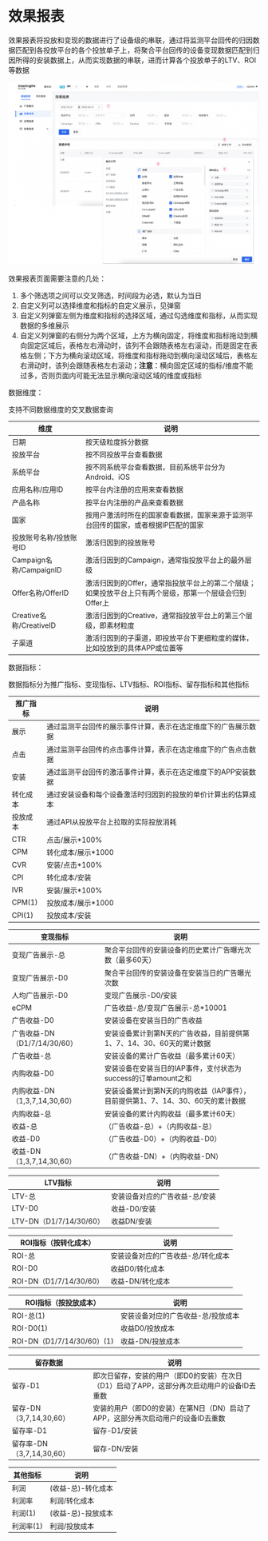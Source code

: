 # 效果报表

&#x20;效果报表将投放和变现的数据进行了设备级的串联，通过将监测平台回传的归因数据匹配到各投放平台的各个投放单子上，将聚合平台回传的设备变现数据匹配到归因所得的安装数据上，从而实现数据的串联，进而计算各个投放单子的LTV、ROI等数据

![](<../.gitbook/assets/image (72).png>)

效果报表页面需要注意的几处：

1. 多个筛选项之间可以交叉筛选，时间段为必选，默认为当日
2. 自定义列可以选择维度和指标的自定义展示，见弹窗
3. 自定义列弹窗左侧为维度和指标的选择区域，通过勾选维度和指标，从而实现数据的多维展示
4. 自定义列弹窗的右侧分为两个区域，上方为横向固定，将维度和指标拖动到横向固定区域后，表格左右滑动时，该列不会跟随表格左右滚动，而是固定在表格左侧；下方为横向滚动区域，将维度和指标拖动到横向滚动区域后，表格左右滑动时，该列会跟随表格左右滚动；**注意**：横向固定区域的指标/维度不能过多，否则页面内可能无法显示横向滚动区域的维度或指标

数据维度：

支持不同数据维度的交叉数据查询

| 维度                    | 说明                                                       |
| --------------------- | -------------------------------------------------------- |
| 日期                    | 按天级粒度拆分数据                                                |
| 投放平台                  | 按不同投放平台查看数据                                              |
| 系统平台                  | 按不同系统平台查看数据，目前系统平台分为Android、iOS                          |
| 应用名称/应用ID             | 按平台内注册的应用来查看数据                                           |
| 产品名称                  | 按平台内注册的产品来查看数据                                           |
| 国家                    | 按用户激活时所在的国家查看数据，国家来源于监测平台回传的国家，或者根据IP匹配的国家               |
| 投放账号名称/投放账号ID         | 激活归因到的投放账号                                               |
| Campaign名称/CampaignID | 激活归因到的Campaign，通常指投放平台上的最外层级                             |
| Offer名称/OfferID       | 激活归因到的Offer，通常指投放平台上的第二个层级；如果投放平台上只有两个层级，那第一个层级会归到Offer上 |
| Creative名称/CreativeID | 激活归因到的Creative，通常指投放平台上的第三个层级，即素材粒度                      |
| 子渠道                   | 激活归因到的子渠道，即投放平台下更细粒度的媒体，比如投放到的具体APP或位置等                  |

数据指标：

数据指标分为推广指标、变现指标、LTV指标、ROI指标、留存指标和其他指标

| 推广指标   | 说明                               |
| ------ | -------------------------------- |
| 展示     | 通过监测平台回传的展示事件计算，表示在选定维度下的广告展示数据  |
| 点击     | 通过监测平台回传的点击事件计算，表示在选定维度下的广告点击数据  |
| 安装     | 通过监测平台回传的激活事件计算，表示在选定维度下的APP安装数据 |
| 转化成本   | 通过安装设备和每个设备激活时归因到的投放的单价计算出的估算成本  |
| 投放成本   | 通过API从投放平台上拉取的实际投放消耗             |
| CTR    | 点击/展示\*100%                      |
| CPM    | 转化成本/展示\*1000                    |
| CVR    | 安装/点击\*100%                      |
| CPI    | 转化成本/安装                          |
| IVR    | 安装/展示\*100%                      |
| CPM(1) | 投放成本/展示\*1000                    |
| CPI(1) | 投放成本/安装                          |

| 变现指标                    | 说明                                             |
| ----------------------- | ---------------------------------------------- |
| 变现广告展示-总                | 聚合平台回传的安装设备的历史累计广告曝光次数（最多60天）                  |
| 变现广告展示-D0               | 聚合平台回传的安装设备在安装当日的广告曝光次数                        |
| 人均广告展示-D0               | 变现广告展示-D0/安装                                   |
| eCPM                    | 广告收益-总/变现广告展示-总\*10001                         |
| 广告收益-D0                 | 安装设备在安装当日的广告收益                                 |
| 广告收益-DN（D1/7/14/30/60）  | 安装设备累计到第N天的广告收益，目前提供第1、7、14、30、60天的累计数据        |
| 广告收益-总                  | 安装设备的累计广告收益（最多累计60天）                           |
| 内购收益-D0                 | 安装设备在安装当日的IAP事件，支付状态为success的订单amount之和        |
| 内购收益-DN（1,3,7,14,30,60） | 安装设备累计到第N天的内购收益（IAP事件），目前提供第1、7、14、30、60天的累计数据 |
| 内购收益-总                  | 安装设备的累计内购收益（最多累计60天）                           |
| 收益-总                    | （广告收益-总）+（内购收益-总）                              |
| 收益-D0                   | （广告收益-D0）+（内购收益-D0）                            |
| 收益-DN（1,3,7,14,30,60）   | （广告收益-DN）+（内购收益-DN）                            |

| LTV指标                 | 说明               |
| --------------------- | ---------------- |
| LTV-总                 | 安装设备对应的广告收益-总/安装 |
| LTV-D0                | 收益-D0/安装         |
| LTV-DN（D1/7/14/30/60） | 收益DN/安装          |

| ROI指标（按转化成本）          | 说明                 |
| --------------------- | ------------------ |
| ROI-总                 | 安装设备对应的广告收益-总/转化成本 |
| ROI-D0                | 收益D0/转化成本          |
| ROI-DN（D1/7/14/30/60） | 收益-DN/转化成本         |

| ROI指标（按投放成本）             | 说明                 |
| ------------------------ | ------------------ |
| ROI-总(1)                 | 安装设备对应的广告收益-总/投放成本 |
| ROI-D0(1)                | 收益D0/投放成本          |
| ROI-DN（D1/7/14/30/60）(1) | 收益-DN/投放成本         |

| 留存数据                 | 说明                                                 |
| -------------------- | -------------------------------------------------- |
| 留存-D1                | 即次日留存，安装的用户（即D0的安装）在次日（D1）启动了APP，这部分再次启动用户的设备ID去重数 |
| 留存-DN（3,7,14,30,60）  | 安装的用户（即D0的安装）在第N日（DN）启动了APP，这部分再次启动用户的设备ID去重数      |
| 留存率-D1               | 留存-D1/安装                                           |
| 留存率-DN（3,7,14,30,60） | 留存-DN/安装                                           |

| 其他指标   | 说明          |
| ------ | ----------- |
| 利润     | (收益-总)-转化成本 |
| 利润率    | 利润/转化成本     |
| 利润(1)  | (收益-总)-投放成本 |
| 利润率(1) | 利润/投放成本     |
